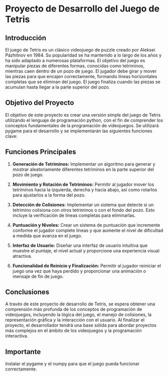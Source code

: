 # Proyecto de Desarrollo del Juego de Tetris

## Introducción

El juego de Tetris es un clásico videojuego de puzzle creado por Aleksei Pázhitnov en 1984. Su popularidad se ha mantenido a lo largo de los años y ha sido adaptado a numerosas plataformas. El objetivo del juego es manipular piezas de diferentes formas, conocidas como tetriminos, mientras caen dentro de un pozo de juego. El jugador debe girar y mover las piezas para que encajen correctamente, formando líneas horizontales completas que se eliminan del juego. El juego finaliza cuando las piezas se acumulan hasta llegar a la parte superior del pozo.

## Objetivo del Proyecto

El objetivo de este proyecto es crear una versión simple del juego de Tetris utilizando el lenguaje de programación python, con el fin de comprender los conceptos fundamentales de la programación de videojuegos. Se utilizará pygame para el desarrollo y se implementarán las siguientes funciones clave:

## Funciones Principales

1. **Generación de Tetriminos:** Implementar un algoritmo para generar y mostrar aleatoriamente diferentes tetriminos en la parte superior del pozo de juego.

2. **Movimiento y Rotación de Tetriminos:** Permitir al jugador mover los tetriminos hacia la izquierda, derecha y hacia abajo, así como rotarlos para ajustarlos a la forma del pozo.

3. **Detección de Colisiones:** Implementar un sistema que detecte si un tetrimino colisiona con otros tetriminos o con el fondo del pozo. Esto incluye la verificación de líneas completas para eliminarlas.

4. **Puntuación y Niveles:** Crear un sistema de puntuación que incremente conforme el jugador complete líneas y que aumente el nivel de dificultad a medida que avanza en el juego.

5. **Interfaz de Usuario:** Diseñar una interfaz de usuario intuitiva que muestre el puntaje, el nivel actual y proporcione una experiencia visual atractiva.

6. **Funcionalidad de Reinicio y Finalización:** Permitir al jugador reiniciar el juego una vez que haya perdido y proporcionar una animación o mensaje de fin de juego.

## Conclusiones

A través de este proyecto de desarrollo de Tetris, se espera obtener una comprensión más profunda de los conceptos de programación de videojuegos, incluyendo la lógica del juego, el manejo de colisiones, la representación gráfica y la interacción con el usuario. Al finalizar el proyecto, el desarrollador tendrá una base sólida para abordar proyectos más complejos en el ámbito de los videojuegos y la programación interactiva.

## Importante

Instalar el pygame y el numpy para que el juego pueda funcionar correctamente.

